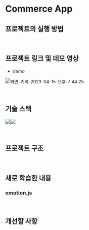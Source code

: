 # Commerce App 

## 프로젝트의 실행 방법


<br/>

## 프로젝트 링크 및 데모 영상


- demo


![화면-기록-2023-04-15-오후-7 44 25](https://user-images.githubusercontent.com/76501504/232209965-4fc664c6-b40d-437a-bb75-9ab6974ec4ad.gif)


<br/>

## 기술 스택
<img src="https://img.shields.io/badge/TypeScript-3178C6?style=for-the-badge&logo=typescript&logoColor=white"><img src="https://img.shields.io/badge/Planet Scale-000000?style=for-the-badge&logo=planetscale&logoColor=white">


<br/>

## 프로젝트 구조


<br/>

## 새로 학습한 내용

### emotion.js 



<br/>

## 개선할 사항




